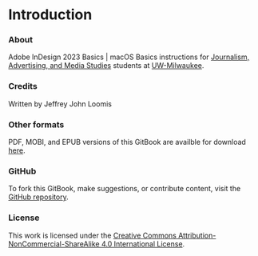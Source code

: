 # Introduction

### About

Adobe InDesign 2023 Basics | macOS Basics instructions for [Journalism, Advertising, and Media Studies](http://uwm.edu/journalism-advertising-media-studies/) students at [UW-Milwaukee](http://uwm.edu/).

### Credits

Written by Jeffrey John Loomis

### Other formats

PDF, MOBI, and EPUB versions of this GitBook are availble for download [here](https://www.gitbook.com/book/jjloomis/adobe-indesign-basics/details).

### GitHub

To fork this GitBook, make suggestions, or contribute content, visit the [GitHub repository](https://github.com/jjloomis/adobe-indesign-basics).

### License

This work is licensed under the [Creative Commons Attribution-NonCommercial-ShareAlike 4.0 International License](https://creativecommons.org/licenses/by-nc-sa/4.0/).
